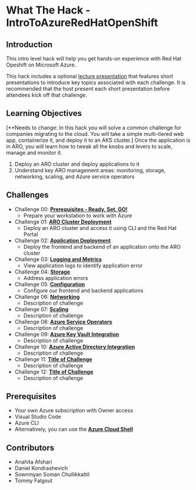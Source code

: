 # What The Hack - IntroToAzureRedHatOpenShift

## Introduction

This intro level hack will help you get hands-on experience with Red Hat Opeshift on Microsoft Azure. 

This hack includes a optional [lecture presentation](Coach/Lectures.pptx) that features short presentations to introduce key topics associated with each challenge. It is recommended that the host present each short presentation before attendees kick off that challenge.

## Learning Objectives

[**Needs to change: In this hack you will solve a common challenge for companies migrating to the cloud. You will take a simple multi-tiered web app, containerize it, and deploy it to an AKS cluster.] Once the application is in ARO, you will learn how to tweak all the knobs and levers to scale, manage and monitor it.

1. Deploy an ARO cluster and deploy applications to it
2. Understand key ARO management areas: monitoring, storage, networking, scaling, and Azure service operators

## Challenges

- Challenge 00: **[Prerequisites - Ready, Set, GO!](Student/Challenge-00.md)**
	 - Prepare your workstation to work with Azure
- Challenge 01: **[ARO Cluster Deployment](Student/Challenge-01.md)**
	 - Deploy an ARO cluster and access it using CLI and the Red Hat Portal
- Challenge 02: **[Application Deployment](Student/Challenge-02.md)**
	 - Deploy the frontend and backend of an application onto the ARO cluster
- Challenge 03: **[Logging and Metrics](Student/Challenge-03.md)**
	 - View application logs to identify application error
- Challenge 04: **[Storage](Student/Challenge-04.md)**
	 - Address application errors
- Challenge 05: **[Configuration](Student/Challenge-05.md)**
	 - Configure our frontend and backend applications
- Challenge 06: **[Networking](Student/Challenge-06.md)**
	 - Description of challenge
- Challenge 07: **[Scaling](Student/Challenge-07.md)**
	 - Description of challenge
- Challenge 08: **[Azure Service Operators](Student/Challenge-08.md)**
	 - Description of challenge
- Challenge 09: **[Azure Key Vault Integration](Student/Challenge-09.md)**
	 - Description of challenge
- Challenge 10: **[Azure Active Directory Integration](Student/Challenge-10.md)**
	 - Description of challenge
- Challenge 11: **[Title of Challenge](Student/Challenge-11.md)**
	 - Description of challenge
- Challenge 12: **[Title of Challenge](Student/Challenge-12.md)**
	 - Description of challenge

## Prerequisites

- Your own Azure subscription with Owner access
- Visual Studio Code
- Azure CLI
- Alternatively, you can use the [**Azure Cloud Shell**](https://shell.azure.com/)

## Contributors

- Anahita Afshari
- Daniel Kondrashevich
- Sownmyan Soman Chullikkattil
- Tommy Falgout
